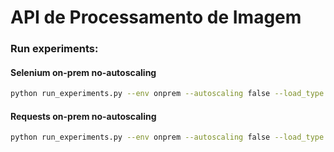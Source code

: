 # API de Processamento de Imagem




### Run experiments:
#### Selenium on-prem no-autoscaling
```bash
python run_experiments.py --env onprem --autoscaling false --load_type selenium --url https_url--image img_complete_url --n 100 --sleep 0.1
```

#### Requests on-prem no-autoscaling
```bash
python run_experiments.py --env onprem --autoscaling false --load_type requests --url https_url --total 500 --concurrency 20
```